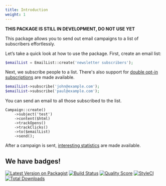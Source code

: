 ```yaml
---
title: Introduction
weight: 1
---
```


**THIS PACKAGE IS STILL IN DEVELOPMENT, DO NOT USE YET**

This package allows you to send out email campaigns to a list of subscribers effortlessly.

Let’s take a quick look at how to use the package. First, create an email list:

```php
$emailList = EmailList::create('newsletter subscribers');
```

Next, we subscribe people to a list. There's also support for [double opt-in subscriptions](https://docs.spatie.be/laravel-email-campaigns/v1/working-with-lists/using-double-opt-in/) are made available.

```php
$emailList->subscribe('john@example.com');
$emailList->subscribe('paul@example.com');
```

You can send an email to all those subscribed to the list.

```
Campaign::create()
    ->subject('test')
    ->content($html)
    ->trackOpens()
    ->trackClicks()
    ->to($emailList)
    ->send();
```

After a campaign is sent, [interesting statistics](https://docs.spatie.be/laravel-email-campaigns/v1/working-with-campaigns/viewing-statistics-of-a-sent-campaign/) are made available.

## We have badges!

[![Latest Version on Packagist](https://img.shields.io/packagist/v/spatie/laravel-email-campaigns.svg?style=flat-square)](https://packagist.org/packages/spatie/laravel-email-campaigns)
[![Build Status](https://img.shields.io/travis/spatie/laravel-email-campaigns/master.svg?style=flat-square)](https://travis-ci.org/spatie/laravel-email-campaigns)
[![Quality Score](https://img.shields.io/scrutinizer/g/spatie/laravel-email-campaigns.svg?style=flat-square)](https://scrutinizer-ci.com/g/spatie/laravel-email-campaigns)
[![StyleCI](https://github.styleci.io/repos/210674796/shield?branch=master)](https://github.styleci.io/repos/210674796)
[![Total Downloads](https://img.shields.io/packagist/dt/spatie/laravel-email-campaigns.svg?style=flat-square)](https://packagist.org/packages/spatie/laravel-email-campaigns)
